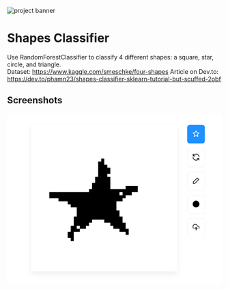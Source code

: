 ![project banner](https://project-banner.phamn23.repl.co/?title=Shapes%20Classifier&description=Use%20RandomForestClassifier%20to%20classify%204%20different%20shapes&stack=python)

# Shapes Classifier
Use RandomForestClassifier to classify 4 different shapes: a square, star, circle, and triangle.  
Dataset: https://www.kaggle.com/smeschke/four-shapes
Article on Dev.to: https://dev.to/phamn23/shapes-classifier-sklearn-tutorial-but-scuffed-2obf

## Screenshots
![final product](web/static/uploads/2022-01-10-09-55-53.png)
